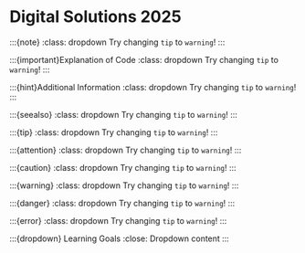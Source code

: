 # Digital Solutions 2025

:::{note}
:class: dropdown
Try changing `tip` to `warning`!
:::

:::{important}Explanation of Code
:class: dropdown
Try changing `tip` to `warning`!
:::

:::{hint}Additional Information
:class: dropdown
Try changing `tip` to `warning`!
:::

:::{seealso}
:class: dropdown
Try changing `tip` to `warning`!
:::

:::{tip}
:class: dropdown
Try changing `tip` to `warning`!
:::

:::{attention}
:class: dropdown
Try changing `tip` to `warning`!
:::

:::{caution}
:class: dropdown
Try changing `tip` to `warning`!
:::

:::{warning}
:class: dropdown
Try changing `tip` to `warning`!
:::

:::{danger}
:class: dropdown
Try changing `tip` to `warning`!
:::

:::{error}
:class: dropdown
Try changing `tip` to `warning`!
:::

:::{dropdown} Learning Goals
:close:
Dropdown content
:::

